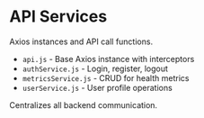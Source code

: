 # API Services

Axios instances and API call functions.

- `api.js` - Base Axios instance with interceptors
- `authService.js` - Login, register, logout
- `metricsService.js` - CRUD for health metrics
- `userService.js` - User profile operations

Centralizes all backend communication.
